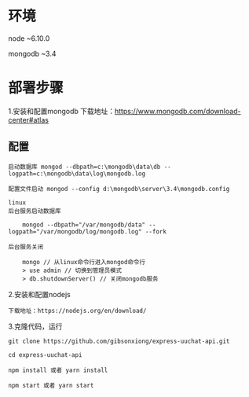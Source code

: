 # 环境

node ~6.10.0

mongodb ~3.4

# 部署步骤

1.安装和配置mongodb 下载地址：https://www.mongodb.com/download-center#atlas

  ## 配置

    启动数据库 mongod --dbpath=c:\mongodb\data\db --logpath=c:\mongodb\data\log\mongodb.log

    配置文件启动 mongod --config d:\mongodb\server\3.4\mongodb.config

    linux
    后台服务启动数据库
    
        mongod --dbpath="/var/mongodb/data" --logpath="/var/mongodb/log/mongodb.log" --fork 

    后台服务关闭 

        mongo // 从linux命令行进入mongod命令行
        > use admin // 切换到管理员模式
        > db.shutdownServer() // 关闭mongodb服务


2.安装和配置nodejs

    下载地址：https://nodejs.org/en/download/

3.克隆代码，运行
    
    git clone https://github.com/gibsonxiong/express-uuchat-api.git

    cd express-uuchat-api

    npm install 或者 yarn install

    npm start 或者 yarn start







